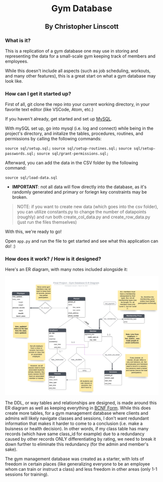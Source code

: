 <h1 align="center">Gym Database</h1>
<h2 align="center">By Christopher Linscott</h2>

### What is it?

This is a replication of a gym database one may use in storing and representing the data
for a small-scale gym keeping track of members and employees. 

While this doesn't include all aspects (such as job scheduling, workouts, and many other features), this is a great start on what a gym database may look like.

### How can I get it started up?

First of all, git clone the repo into your current working directory, in your
favorite text editor (like VSCode, Atom, etc.)

If you haven't already, get started and set up [MySQL](https://dev.mysql.com/doc/mysql-getting-started/en/).

With mySQL set up, go into mysql (i.e. log and connect) while being in the project's directory, and initalize the tables, procedures, routines, and permissions by calling the following commands:

`source sql/setup.sql;`
`source sql/setup-routines.sql;`
`source sql/setup-passwords.sql;`
`source sql/grant-permissions.sql;`


Afterward, you can add the data in the CSV folder by the following command:

`source sql/load-data.sql`
- __IMPORTANT__: not all data will flow directly into the database, as it's randomly generated
and primary or foriegn key constraints may be broken.

> NOTE: if you want to create new data (which goes into the csv folder), you can utilize constants.py to change the number of datapoints (roughly) and run both create_col_data.py and create_row_data.py (just run the files themselves)

With this, we're ready to go!

Open `app.py` and run the file to get started and see what this application can do! :)

### How does it work? / How is it designed?

Here's an ER diagram, with many notes included alongside it:

![ER Diagram](ER-diagram.jpg)

The DDL, or way tables and relationships are designed, is made around this 
ER diagram as well as keeping everything in [BCNF Form](https://en.wikipedia.org/wiki/Boyce%E2%80%93Codd_normal_form). While this does create more tables, for a gym management database
where clients and admins will likely navigate classes and sessions, I don't want redundant information that makes it harder to come to a conclusion (i.e. make a buisness or health decision). 
In other words, if my class table has many records (which have same class_id for example) due to a redundancy caused by other records ONLY differentiating by rating, we need to break it down further
to eliminate this redundancy (for the admin and member's sake).

The gym management database was created as a starter, with lots of freedom in certain places
(like generalizing everyone to be an employee whom can train or instruct a class) and less freedom
in other areas (only 1-1 sessions for training). 


